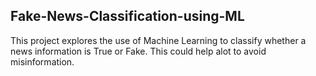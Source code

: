 ## Fake-News-Classification-using-ML

<p>This project explores the use of Machine Learning to classify whether a news information is True or Fake. This could help alot to avoid misinformation.</p>
